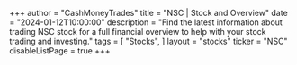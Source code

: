 +++
author = "CashMoneyTrades"
title = "NSC | Stock and Overview"
date = "2024-01-12T10:00:00"
description = "Find the latest information about trading NSC stock for a full financial overview to help with your stock trading and investing."
tags = [
   "Stocks",
]
layout = "stocks"
ticker = "NSC"
disableListPage = true
+++
